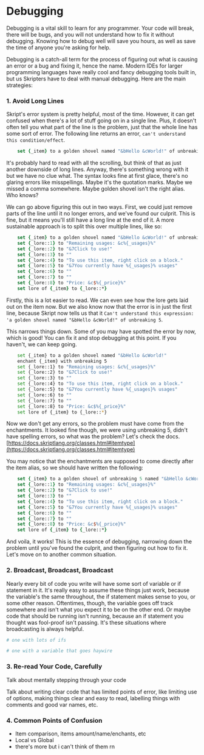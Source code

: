 # Debugging

Debugging is a vital skill to learn for any programmer. Your code will break, there will be bugs, and you will not understand how to fix it without debugging. Knowing how to debug well will save you hours, as well as save the time of anyone you're asking for help.

Debugging is a catch-all term for the process of figuring out what is causing an error or a bug and fixing it, hence the name. Modern IDEs for larger programming languages have really cool and fancy debugging tools built in, but us Skripters have to deal with manual debugging. Here are the main strategies:

### 1. Avoid Long Lines

Skript's error system is pretty helpful, most of the time. However, it can get confused when there's a lot of stuff going on in a single line. Plus, it doesn't often tell you what part of the line is the problem, just that the whole line has some sort of error. The following line returns an error, `can't understand this condition/effect`.&#x20;

```tcl
    set {_item} to a golden shovel named "&bHello &cWorld!" of unbreaking 5 with lore "Remaining usages: &c%{_usages}%", "&7Click to use!", "", "To use this item, right click on a block.", "&7You currently have %{_usages}% usages", "", "", "Price: &c$%{_price}%"
```

It's probably hard to read with all the scrolling, but think of that as just another downside of long lines. Anyway, there's something wrong with it but we have no clue what. The syntax looks fine at first glace, there's no glaring errors like misspellings. Maybe it's the quotation marks. Maybe we missed a comma somewhere. Maybe golden shovel isn't the right alias. Who knows?

We can go above figuring this out in two ways. First, we could just remove parts of the line until it no longer errors, and we've found our culprit. This is fine, but it means you'll still have a long line at the end of it. A more sustainable approach is to split this over multiple lines, like so:

```tcl
    set {_item} to a golden shovel named "&bHello &cWorld!" of unbreaking 5 
    set {_lore::1} to "Remaining usages: &c%{_usages}%"
    set {_lore::2} to "&7Click to use!"
    set {_lore::3} to ""
    set {_lore::4} to "To use this item, right click on a block."
    set {_lore::5} to "&7You currently have %{_usages}% usages"
    set {_lore::6} to ""
    set {_lore::7} to ""
    set {_lore::8} to "Price: &c$%{_price}%"
    set lore of {_item} to {_lore::*}
```

Firstly, this is a lot easier to read. We can even see how the lore gets laid out on the item now. But we also know now that the error is in just the first line, because Skript now tells us that it `Can't understand this expression: 'a golden shovel named "&bHello &cWorld!" of unbreaking 5`.&#x20;

This narrows things down. Some of you may have spotted the error by now, which is good! You can fix it and stop debugging at this point. If you haven't, we can keep going.

```bash
    set {_item} to a golden shovel named "&bHello &cWorld!"
    enchant {_item} with unbreaking 5
    set {_lore::1} to "Remaining usages: &c%{_usages}%"
    set {_lore::2} to "&7Click to use!"
    set {_lore::3} to ""
    set {_lore::4} to "To use this item, right click on a block."
    set {_lore::5} to "&7You currently have %{_usages}% usages"
    set {_lore::6} to ""
    set {_lore::7} to ""
    set {_lore::8} to "Price: &c$%{_price}%"
    set lore of {_item} to {_lore::*}
```

Now we don't get any errors, so the problem must have come from the enchantments. It looked fine though, we were using unbreaking 5, didn't have spelling errors, so what was the problem? Let's check the docs. [https://docs.skriptlang.org/classes.html#itemtype](https://docs.skriptlang.org/classes.html#itemtype)

You may notice that the enchantments are supposed to come directly after the item alias, so we should have written the following:

```tcl
    set {_item} to a golden shovel of unbreaking 5 named "&bHello &cWorld!"
    set {_lore::1} to "Remaining usages: &c%{_usages}%"
    set {_lore::2} to "&7Click to use!"
    set {_lore::3} to ""
    set {_lore::4} to "To use this item, right click on a block."
    set {_lore::5} to "&7You currently have %{_usages}% usages"
    set {_lore::6} to ""
    set {_lore::7} to ""
    set {_lore::8} to "Price: &c$%{_price}%"
    set lore of {_item} to {_lore::*}
```

And voila, it works! This is the essence of debugging, narrowing down the problem until you've found the culprit, and then figuring out how to fix it. Let's move on to another common situation.

### 2. Broadcast, Broadcast, Broadcast

Nearly every bit of code you write will have some sort of variable or if statement in it. It's really easy to assume these things just work, because the variable's the same throughout, the if statement makes sense to you, or some other reason. Oftentimes, though, the variable goes off track somewhere and isn't what you expect it to be on the other end. Or maybe code that should be running isn't running, because an if statement you thought was fool-proof isn't passing. It's these situations where broadcasting is always helpful.

```bash
# one with lots of ifs
```

```bash
# one with a variable that goes haywire
```

### 3. Re-read Your Code, Carefully

Talk about mentally stepping through your code

Talk about writing clear code that has limited points of error, like limiting use of options, making things clear and easy to read, labelling things with comments and good var names, etc.

### 4. Common Points of Confusion

* Item comparison, items amount/name/enchants, etc
* Local vs Global
* there's more but i can't think of them rn
